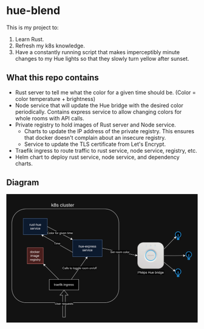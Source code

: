 # hue-blend

This is my project to:

1. Learn Rust.
2. Refresh my k8s knowledge.
3. Have a constantly running script that makes imperceptibly minute changes to my Hue lights so that they slowly turn yellow after sunset.


## What this repo contains

- Rust server to tell me what the color for a given time should be. (Color = color temperature + brightness)
- Node service that will update the Hue bridge with the desired color periodically. Contains express service to allow changing colors for whole rooms with API calls.
- Private registry to hold images of Rust server and Node service.
	- Charts to update the IP address of the private registry. This ensures that docker doesn't complain about an insecure registry.
	- Service to update the TLS certificate from Let's Encrypt.
- Traefik ingress to route traffic to rust service, node service, registry, etc.
- Helm chart to deploy rust service, node service, and dependency charts.

## Diagram
![Image](readme-images\hue-k8s.png)